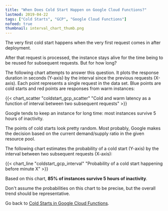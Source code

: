 ```yaml
---
title: "When Does Cold Start Happen on Google Cloud Functions?"
lastmod: 2019-04-22
tags: ["Cold Starts", "GCP", "Google Cloud Functions"]
nofeed: true
thumbnail: interval_chart_thumb.png
---
```


The very first cold start happens when the very first request comes in after deployment. 

After that request is processed, the instance stays alive for the time being to be reused for subsequent requests. But for how long?

The following chart attempts to answer this question. It plots the response duration in seconds (Y-axis) by the interval since the previous requests (X-axis). Each point represents a single request in the data set. Blue points are cold starts and red points are responses from warm instances:

{{< chart_scatter 
    "coldstart_gcp_scatter"
    "Cold and warm latency as a function of interval between two subsequent requests" >}}

Google tends to keep an instance for long time: most instances survive 5 hours of inactivity.

The points of cold starts look pretty random. Most probably, Google makes the decision based on the current demand/supply ratio in the given resource pool.

The following chart estimates the probability of a cold start (Y-axis) by the interval between two subsequent requests (X-axis):

{{< chart_line 
    "coldstart_gcp_interval" 
    "Probability of a cold start happening before minute X" >}}

Based on this chart, **85% of instances survive 5 hours of inactivity**.

Don't assume the probabilities on this chart to be precise, but the overall trend should be representative.

Go back to [Cold Starts in Google Cloud Functions](/serverless/coldstarts/gcp/).